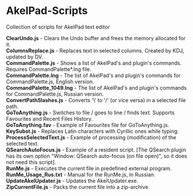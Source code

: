 # AkelPad-Scripts
Collection of scripts for AkelPad text editor

**ClearUndo.js** - Clears the Undo buffer and frees the memory allocated for it.  
**ColumnsReplace.js** - Replaces text in selected columns. Created by KDJ, updated by DV.  
**CommandPalette.js** - Shows a list of AkelPad's and plugin's commands. Requires CommandPalette*.lng file.  
**CommandPalette.lng** - The list of AkelPad's and plugin's commands for CommandPalette.js, English version.  
**CommandPalette_1049.lng** - The list of AkelPad's and plugin's commands for CommandPalette.js, Russian version.  
**ConvertPathSlashes.js** - Converts '\\' to '/' (or vice versa) in a selected file path.  
**GoToAnything.js** - Switches to file / goes to line / finds text. Supports Favourites and Recent Files History.  
**GoToAnything.fav** - Example of Favourites file for GoToAnything.js.  
**KeySubst.js** - Replaces Latin characters with Cyrillic ones while typing.  
**ProcessSelectedText.js** - Example of processing (modification) of the selected text.  
**QSearchAutoFocus.js** - Example of a resident script. [The QSearch plugin has its own option "Window: QSearch auto-focus (on file open)", so it does not need this script].  
**RunMe.js** - Executes the current file in predefined external program.  
**RunMe_Usage_Rus.txt** - Manual for the RunMe.js, in Russian.  
**UpdateAkelUpdater.js** - Updates the AkelUpdater.exe.  
**ZipCurrentFile.js** - Packs the current file into a zip-archive.  
